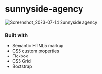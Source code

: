 # sunnyside-agency
![Screenshot_2023-07-14 Sunnyside agency](https://github.com/mahedee007/sunnyside-agency/assets/81672394/1406c8f5-70e7-4e88-83c9-c7d91ef0a740)
### Built with

- Semantic HTML5 markup
- CSS custom properties
- Flexbox
- CSS Grid
- Bootstrap

